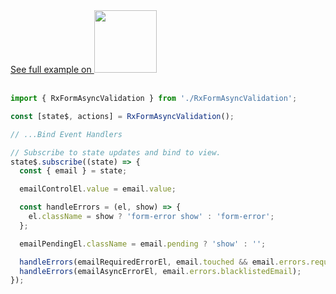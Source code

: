 <a href="https://stackblitz.com/edit/github-qtpo1k-wvznqm?file=src%2Findex.js" target="_blank" rel="noreferrer">
 See full example on <img src="/stackblitz.png" width="100" />
<a>

<br>
<br>

```typescript
import { RxFormAsyncValidation } from './RxFormAsyncValidation';

const [state$, actions] = RxFormAsyncValidation();

// ...Bind Event Handlers

// Subscribe to state updates and bind to view.
state$.subscribe((state) => {
  const { email } = state;

  emailControlEl.value = email.value;

  const handleErrors = (el, show) => {
    el.className = show ? 'form-error show' : 'form-error';
  };

  emailPendingEl.className = email.pending ? 'show' : '';

  handleErrors(emailRequiredErrorEl, email.touched && email.errors.required);
  handleErrors(emailAsyncErrorEl, email.errors.blacklistedEmail);
});


```